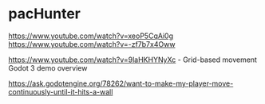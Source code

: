 # pacHunter

https://www.youtube.com/watch?v=xeoP5CqAi0g
https://www.youtube.com/watch?v=-zf7b7x4Oww

https://www.youtube.com/watch?v=9laHKHYNyXc - Grid-based movement Godot 3 demo overview


https://ask.godotengine.org/78262/want-to-make-my-player-move-continuously-until-it-hits-a-wall
